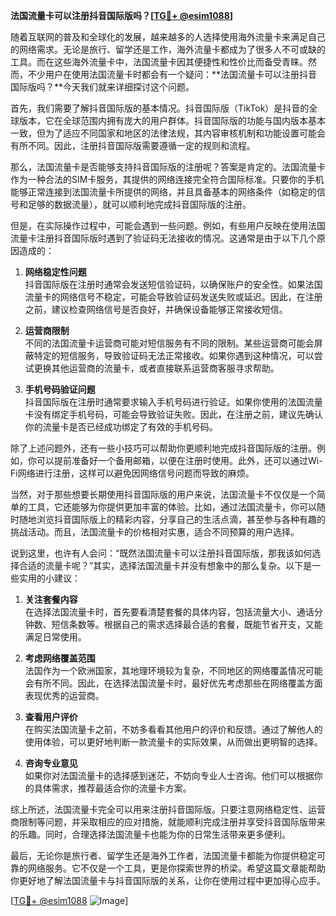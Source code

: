 **法国流量卡可以注册抖音国际版吗？[[TG💪+ @esim1088](https://t.me/s/esim1088)]**

随着互联网的普及和全球化的发展，越来越多的人选择使用海外流量卡来满足自己的网络需求。无论是旅行、留学还是工作，海外流量卡都成为了很多人不可或缺的工具。而在这些海外流量卡中，法国流量卡因其便捷性和性价比而备受青睐。然而，不少用户在使用法国流量卡时都会有一个疑问：**法国流量卡可以注册抖音国际版吗？**今天我们就来详细探讨这个问题。

首先，我们需要了解抖音国际版的基本情况。抖音国际版（TikTok）是抖音的全球版本，它在全球范围内拥有庞大的用户群体。抖音国际版的功能与国内版本基本一致，但为了适应不同国家和地区的法律法规，其内容审核机制和功能设置可能会有所不同。因此，注册抖音国际版需要遵循一定的规则和流程。

那么，法国流量卡是否能够支持抖音国际版的注册呢？答案是肯定的。法国流量卡作为一种合法的SIM卡服务，其提供的网络连接完全符合国际标准。只要你的手机能够正常连接到法国流量卡所提供的网络，并且具备基本的网络条件（如稳定的信号和足够的数据流量），就可以顺利地完成抖音国际版的注册。

但是，在实际操作过程中，可能会遇到一些问题。例如，有些用户反映在使用法国流量卡注册抖音国际版时遇到了验证码无法接收的情况。这通常是由于以下几个原因造成的：

1. **网络稳定性问题**  
   抖音国际版在注册时通常会发送短信验证码，以确保账户的安全性。如果法国流量卡的网络信号不稳定，可能会导致验证码发送失败或延迟。因此，在注册之前，建议检查网络信号是否良好，并确保设备能够正常接收短信。

2. **运营商限制**  
   不同的法国流量卡运营商可能对短信服务有不同的限制。某些运营商可能会屏蔽特定的短信服务，导致验证码无法正常接收。如果你遇到这种情况，可以尝试更换其他运营商的流量卡，或者直接联系运营商客服寻求帮助。

3. **手机号码验证问题**  
   抖音国际版在注册时通常要求输入手机号码进行验证。如果你使用的法国流量卡没有绑定手机号码，可能会导致验证失败。因此，在注册之前，建议先确认你的流量卡是否已经成功绑定了有效的手机号码。

除了上述问题外，还有一些小技巧可以帮助你更顺利地完成抖音国际版的注册。例如，你可以提前准备好一个备用邮箱，以便在注册时使用。此外，还可以通过Wi-Fi网络进行注册，这样可以避免因网络信号问题而导致的麻烦。

当然，对于那些想要长期使用抖音国际版的用户来说，法国流量卡不仅仅是一个简单的工具，它还能够为你提供更加丰富的体验。比如，通过法国流量卡，你可以随时随地浏览抖音国际版上的精彩内容，分享自己的生活点滴，甚至参与各种有趣的挑战活动。而且，法国流量卡的价格相对实惠，适合不同预算的用户选择。

说到这里，也许有人会问：“既然法国流量卡可以注册抖音国际版，那我该如何选择合适的流量卡呢？”其实，选择法国流量卡并没有想象中的那么复杂。以下是一些实用的小建议：

1. **关注套餐内容**  
   在选择法国流量卡时，首先要看清楚套餐的具体内容，包括流量大小、通话分钟数、短信条数等。根据自己的需求选择最合适的套餐，既能节省开支，又能满足日常使用。

2. **考虑网络覆盖范围**  
   法国作为一个欧洲国家，其地理环境较为复杂，不同地区的网络覆盖情况可能会有所不同。因此，在选择法国流量卡时，最好优先考虑那些在网络覆盖方面表现优秀的运营商。

3. **查看用户评价**  
   在购买法国流量卡之前，不妨多看看其他用户的评价和反馈。通过了解他人的使用体验，可以更好地判断一款流量卡的实际效果，从而做出更明智的选择。

4. **咨询专业意见**  
   如果你对法国流量卡的选择感到迷茫，不妨向专业人士咨询。他们可以根据你的具体需求，推荐最适合你的流量卡方案。

综上所述，法国流量卡完全可以用来注册抖音国际版。只要注意网络稳定性、运营商限制等问题，并采取相应的应对措施，就能顺利完成注册并享受抖音国际版带来的乐趣。同时，合理选择法国流量卡也能为你的日常生活带来更多便利。

最后，无论你是旅行者、留学生还是海外工作者，法国流量卡都能为你提供稳定可靠的网络服务。它不仅是一个工具，更是你探索世界的桥梁。希望这篇文章能帮助你更好地了解法国流量卡与抖音国际版的关系，让你在使用过程中更加得心应手。

[[TG💪+ @esim1088](https://t.me/s/esim1088) ![Image](https://i.postimg.cc/4NQfJmqS/Snipaste-2025-05-13-00-14-12.png)]